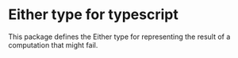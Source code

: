 # Either type for typescript
This package defines the Either type for representing the result of a computation that might fail.
